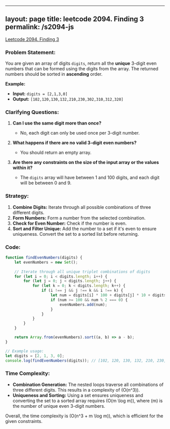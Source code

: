 
---
layout: page
title: leetcode 2094. Finding 3
permalink: /s2094-js
---
[Leetcode 2094. Finding 3](https://algoadvance.github.io/algoadvance/l2094)
### Problem Statement:

You are given an array of digits `digits`, return all the **unique** 3-digit even numbers that can be formed using the digits from the array. The returned numbers should be sorted in **ascending** order.

**Example:**

- **Input:** `digits = [2,1,3,0]`
- **Output:** `[102,120,130,132,210,230,302,310,312,320]`

### Clarifying Questions:

1. **Can I use the same digit more than once?**
   - No, each digit can only be used once per 3-digit number.
   
2. **What happens if there are no valid 3-digit even numbers?**
   - You should return an empty array.

3. **Are there any constraints on the size of the input array or the values within it?**
   - The `digits` array will have between 1 and 100 digits, and each digit will be between 0 and 9.

### Strategy:

1. **Combine Digits:** Iterate through all possible combinations of three different digits.
2. **Form Numbers:** Form a number from the selected combination.
3. **Check for Even Number:** Check if the number is even.
4. **Sort and Filter Unique:** Add the number to a set if it's even to ensure uniqueness. Convert the set to a sorted list before returning.

### Code:

```javascript
function findEvenNumbers(digits) {
    let evenNumbers = new Set();
    
    // Iterate through all unique triplet combinations of digits
    for (let i = 0; i < digits.length; i++) {
        for (let j = 0; j < digits.length; j++) {
            for (let k = 0; k < digits.length; k++) {
                if (i !== j && j !== k && i !== k) {
                    let num = digits[i] * 100 + digits[j] * 10 + digits[k];
                    if (num >= 100 && num % 2 === 0) {
                        evenNumbers.add(num);
                    }
                }
            }
        }
    }

    return Array.from(evenNumbers).sort((a, b) => a - b);
}

// Example usage:
let digits = [2, 1, 3, 0];
console.log(findEvenNumbers(digits)); // [102, 120, 130, 132, 210, 230, 302, 310, 312, 320]
```

### Time Complexity:

- **Combination Generation:** The nested loops traverse all combinations of three different digits. This results in a complexity of \(O(n^3)\).
- **Uniqueness and Sorting:** Using a set ensures uniqueness and converting the set to a sorted array requires \(O(m \log m)\), where \(m\) is the number of unique even 3-digit numbers.
  
Overall, the time complexity is \(O(n^3 + m \log m)\), which is efficient for the given constraints.
